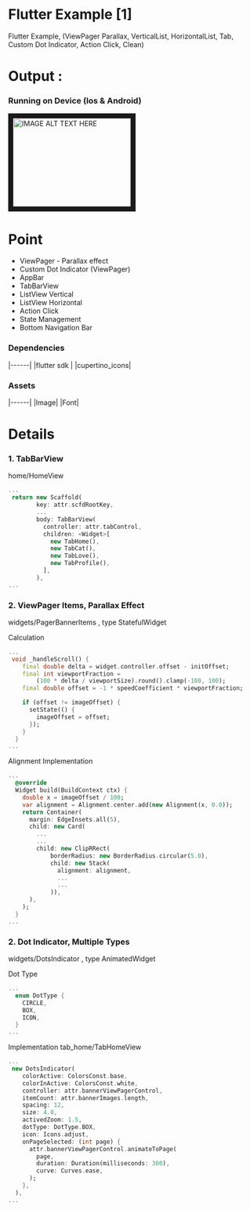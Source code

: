# Flutter Example [1]
Flutter Example, (ViewPager Parallax, VerticalList, HorizontalList, Tab, Custom Dot Indicator, Action Click, Clean)


# Output : 
### Running on Device (Ios & Android)
<a href="https://www.youtube.com/embed/zBGmVRNHBCo" target="_blank"><img src="https://img.youtube.com/vi/zBGmVRNHBCo/0.jpg" 
alt="IMAGE ALT TEXT HERE" width="240" height="180" border="10" /></a>
 
 
# Point
- ViewPager - Parallax effect
- Custom Dot Indicator (ViewPager)
- AppBar
- TabBarView
- ListView Vertical
- ListView Horizontal
- Action Click
- State Management
- Bottom Navigation Bar 

 
### Dependencies
|------|
|flutter sdk |
|cupertino_icons| 

### Assets
|------|
|Image|
|Font| 


# Details

### 1. TabBarView
home/HomeView 

```Dart
...
 return new Scaffold(
        key: attr.scfdRootKey,
        ...
        body: TabBarView(
          controller: attr.tabControl,
          children: <Widget>[
            new TabHome(),
            new TabCat(),
            new TabLove(),
            new TabProfile(),
          ],
        ),
...
```

### 2. ViewPager Items, Parallax Effect
widgets/PagerBannerItems , type StatefulWidget


Calculation
```Dart
...
 void _handleScroll() {
    final double delta = widget.controller.offset - initOffset;
    final int viewportFraction =
        (100 * delta / viewportSize).round().clamp(-100, 100);
    final double offset = -1 * speedCoefficient * viewportFraction;

    if (offset != imageOffset) {
      setState(() {
        imageOffset = offset;
      });
    }
  }
...
```

Alignment Implementation
```Dart
...
  @override
  Widget build(BuildContext ctx) {
    double x = imageOffset / 100;
    var alignment = Alignment.center.add(new Alignment(x, 0.0));
    return Container(
      margin: EdgeInsets.all(5),
      child: new Card(
        ...
        ...
        child: new ClipRRect(
            borderRadius: new BorderRadius.circular(5.0),
            child: new Stack(
              alignment: alignment,
              ...
              ... 
            )),
      ),
    );
  }
...
```



### 2. Dot Indicator, Multiple Types
widgets/DotsIndicator , type AnimatedWidget


Dot Type
```Dart
...
  enum DotType {
    CIRCLE,
    BOX,
    ICON,
  }
...
```


Implementation
tab_home/TabHomeView

```Dart
...
 new DotsIndicator(
    colorActive: ColorsConst.base,
    colorInActive: ColorsConst.white,
    controller: attr.bannerViewPagerControl,
    itemCount: attr.bannerImages.length,
    spacing: 12,
    size: 4.0,
    activedZoom: 1.5,
    dotType: DotType.BOX,
    icon: Icons.adjust,
    onPageSelected: (int page) {
      attr.bannerViewPagerControl.animateToPage(
        page,
        duration: Duration(milliseconds: 300),
        curve: Curves.ease,
      );
    },
  ),
...
```

 
